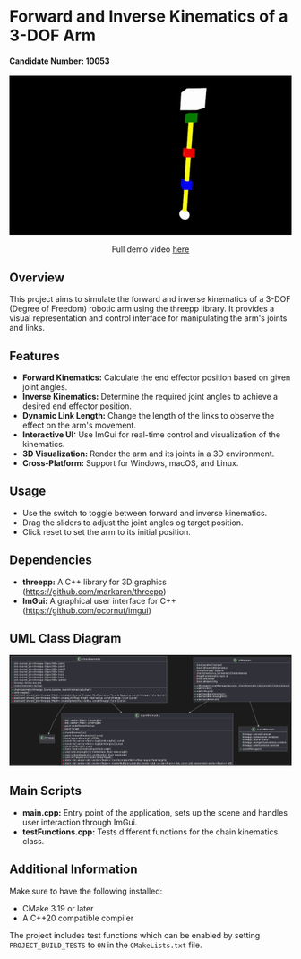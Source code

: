 # Forward and Inverse Kinematics of a 3-DOF Arm

#### Candidate Number: 10053

<div style="text-align: center;">
  <img src="docs/assets/Program_demo.gif" alt="Demo">
  <p>Full demo video <a href="https://www.youtube.com/watch?v=q4ilPCmvRKg&ab_channel=FezaroGaming">here</a></p>
</div>

## Overview

This project aims to simulate the forward and inverse kinematics of a 3-DOF (Degree of Freedom) robotic arm using the
threepp library. It provides a visual representation and control interface for manipulating the arm's joints and links.

## Features

- **Forward Kinematics:** Calculate the end effector position based on given joint angles.
- **Inverse Kinematics:** Determine the required joint angles to achieve a desired end effector position.
- **Dynamic Link Length:** Change the length of the links to observe the effect on the arm's movement.
- **Interactive UI:** Use ImGui for real-time control and visualization of the kinematics.
- **3D Visualization:** Render the arm and its joints in a 3D environment.
- **Cross-Platform:** Support for Windows, macOS, and Linux.

## Usage

- Use the switch to toggle between forward and inverse kinematics.
- Drag the sliders to adjust the joint angles og target position.
- Click reset to set the arm to its initial position.

## Dependencies

- **threepp:** A C++ library for 3D graphics
  (https://github.com/markaren/threepp)
- **ImGui:** A graphical user interface for C++
  (https://github.com/ocornut/imgui)

## UML Class Diagram

![UML Diagram](docs/assets/UML_Diagram.png)

## Main Scripts

- **main.cpp:** Entry point of the application, sets up the scene and handles user interaction through ImGui.
- **testFunctions.cpp:**  Tests different functions for the chain kinematics class.

## Additional Information

Make sure to have the following installed:

- CMake 3.19 or later
- A C++20 compatible compiler

The project includes test functions which can be enabled by setting `PROJECT_BUILD_TESTS` to `ON` in the
`CMakeLists.txt` file.
